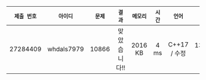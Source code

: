 | `제출 번호` | `아이디` | `문제` |  `결과` | `메모리` | `시간` | `언어` | `코드 길이` |
|---|:---:|:---:|:---:|:---:|:---:|:---:|---:|
| 27284409 | whdals7979 | 10866 | 맞았습니다!! |	2016 KB | 4 ms | C++17 / 수정 | 1321 B |